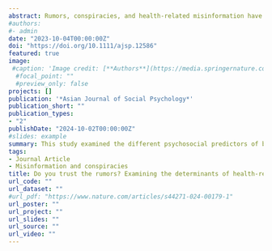 ```yaml
---
abstract: Rumors, conspiracies, and health-related misinformation have gone hand-in-hand with the global COVID-19 pandemic, making it hard to obtain reliable and accurate information. Against this background, this study examined the different psychosocial predictors of believing in conspiratorial information related to general health in India. Indian participants (N = 826) responded to measures related to conspiratorial thinking, trust, moral emotions, political ideology, bullshit receptivity, and belief in conspiratorial information in an online survey. Exploratory and confirmatory factor analyses were used to determine the validity of the instruments used with an Indian sample. Results revealed that lower subjective socioeconomic status, lower trust in political institutions, greater negative moral emotions, greater conspiratorial thinking, and right-leaning political ideology predicted beliefs in health-related conspiratorial information. In highlighting these potential psychosocial determinants of conspiratorial beliefs, we can move toward combating conspiracies effectively and developing necessary interventions for the same. Future work can focus on assessing the moderating effects of political ideology on conspiratorial beliefs in India
#authors:
#- admin
date: "2023-10-04T00:00:00Z"
doi: "https://doi.org/10.1111/ajsp.12586"
featured: true
image:
 #caption: 'Image credit: [**Authors**](https://media.springernature.com/full/springer-static/image/art%3A10.1038%2Fs44271-024-00179-1/MediaObjects/44271_2024_179_Fig1_HTML.png?as=webp)'
  #focal_point: ""
  #preview_only: false
projects: []
publication: '*Asian Journal of Social Psychology*'
publication_short: ""
publication_types:
- "2"
publishDate: "2024-10-02T00:00:00Z"
#slides: example
summary: This study examined the different psychosocial predictors of believing in conspiratorial information related to general health in India.
tags:
- Journal Article
- Misinformation and conspiracies
title: Do you trust the rumors? Examining the determinants of health-related misinformation in India
url_code: ""
url_dataset: ""
#url_pdf: "https://www.nature.com/articles/s44271-024-00179-1"
url_poster: ""
url_project: ""
url_slides: ""
url_source: ""
url_video: ""
---
```


